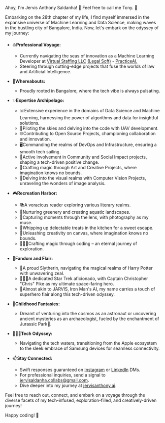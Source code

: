 Ahoy, I'm Jervis Anthony Saldanha! 👋 Feel free to call me Tony. 🚀

Embarking on the 28th chapter of my life, I find myself immersed in the expansive universe of Machine Learning and Data Science, making waves in the bustling city of Bangalore, India. Now, let's embark on the odyssey of my journey:

- ⛵**Professional Voyage:**
  - Currently navigating the seas of innovation as a Machine Learning Developer at [Virtual Staffing LLC](https://virtualstaffing.com/) [(Legal Soft)](https://legalsoft.com/) - [PracticeAI.](https://github.com/PracticeAI)
  - Steering through cutting-edge projects that fuse the worlds of law and Artificial Intelligence.

- 📍**Whereabouts:**
  - Proudly rooted in Bangalore, where the tech vibe is always pulsating.

- ✨**Expertise Archipelago:**
  - 📊Extensive experience in the domains of Data Science and Machine Learning, harnessing the power of algorithms and data for insightful solutions.
  - 🚁Piloting the skies and delving into the code with UAV development.
  - 🌐Contributing to Open Source Projects, championing collaboration and innovation.
  - 🖥️Commanding the realms of DevOps and Infrastructure, ensuring a smooth tech sailing.
  - 👥Active involvement in Community and Social Impact projects, shaping a tech-driven positive change.
  - 🎨Crafting magic through Art and Creative Projects, where imagination knows no bounds.
  - 👀Delving into the visual realms with Computer Vision Projects, unraveling the wonders of image analysis.

- 🎮**Recreation Harbor:**
  - 📚A voracious reader exploring various literary realms.
  - 🌱Nurturing greenery and creating aquatic landscapes.
  - 📸Capturing moments through the lens, with photography as my muse.
  - 🧁Whipping up delectable treats in the kitchen for a sweet escape.
  - 🎨Unleashing creativity on canvas, where imagination knows no bounds.
  - 🧙🏻‍♂️Crafting magic through coding – an eternal journey of exploration.

- 🍿**Fandom and Flair:**
  - 🐍A proud Slytherin, navigating the magical realms of Harry Potter with unwavering zeal.
  - 👨🏻‍🚀A dedicated Star Trek aficionado, with Captain Christopher "Chris" Pike as my ultimate space-faring hero.
  - 🤖Almost akin to JARVIS, Iron Man's AI, my name carries a touch of superhero flair along this tech-driven odyssey.

- 💫**Childhood Fantasies:**
  - Dreamt of venturing into the cosmos as an astronaut or uncovering ancient mysteries as an archaeologist, fueled by the enchantment of Jurassic Park🦖.

- 👨🏻‍💻**Tech Odyssey:**
  - Navigating the tech waters, transitioning from the Apple ecosystem to the sleek embrace of Samsung devices for seamless connectivity.

- 📫**Stay Connected:**
  - Swift responses guaranteed on [Instagram](https://www.instagram.com/saldanhajervis/) or [LinkedIn](https://www.linkedin.com/in/jervis-anthony-saldanha/) DMs.
  - For professional inquiries, send a signal to jervisaldanha.collabs@gmail.com.
  - Dive deeper into my journey at [jervisanthony.ai](http://jervisanthony.ai).

Feel free to reach out, connect, and embark on a voyage through the diverse facets of my tech-infused, exploration-filled, and creatively-driven journey! 

Happy coding! 🚀
<!---
JervisAnthony/JervisAnthony is a ✨ special ✨ repository because its `README.md` (this file) appears on your GitHub profile.
You can click the Preview link to take a look at your changes.
--->




